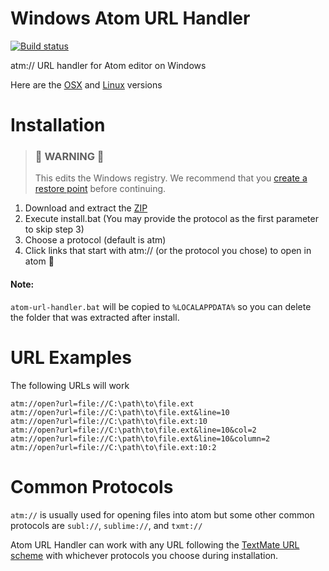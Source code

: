 # Windows Atom URL Handler

[![Build status](https://ci.appveyor.com/api/projects/status/8hdd15yfsh8r3ww7?svg=true)](https://ci.appveyor.com/project/UziTech/atom-url-handler)

atm:// URL handler for Atom editor on Windows

Here are the [OSX](https://github.com/WizardOfOgz/atom-handler) and [Linux](https://github.com/eclemens/atom-url-handler) versions

# Installation

> ### 🚨 **WARNING** 🚨
>
> This edits the Windows registry. We recommend that you [create a restore point](https://support.microsoft.com/en-us/help/322756/how-to-back-up-and-restore-the-registry-in-windows) before continuing.

  1. Download and extract the [ZIP](https://github.com/UziTech/atom-url-handler/archive/master.zip)
  2. Execute install.bat (You may provide the protocol as the first parameter to skip step 3)
  3. Choose a protocol (default is atm)
  4. Click links that start with atm:// (or the protocol you chose) to open in atom 🎉

#### Note:

`atom-url-handler.bat` will be copied to `%LOCALAPPDATA%` so you can delete the folder that was extracted after install.

# URL Examples

The following URLs will work

```
atm://open?url=file://C:\path\to\file.ext
atm://open?url=file://C:\path\to\file.ext&line=10
atm://open?url=file://C:\path\to\file.ext:10
atm://open?url=file://C:\path\to\file.ext&line=10&col=2
atm://open?url=file://C:\path\to\file.ext&line=10&column=2
atm://open?url=file://C:\path\to\file.ext:10:2
```

# Common Protocols

`atm://` is usually used for opening files into atom but some other common protocols are `subl://`, `sublime://`, and `txmt://`

Atom URL Handler can work with any URL following the [TextMate URL scheme](http://blog.macromates.com/2007/the-textmate-url-scheme/) with whichever protocols you choose during installation.
